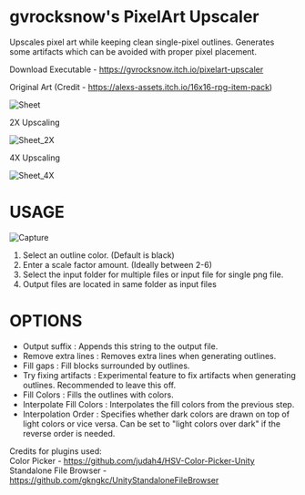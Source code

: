 # gvrocksnow's PixelArt Upscaler
Upscales pixel art while keeping clean single-pixel outlines. Generates some artifacts which can be avoided with proper pixel placement.

Download Executable - https://gvrocksnow.itch.io/pixelart-upscaler

Original Art (Credit - https://alexs-assets.itch.io/16x16-rpg-item-pack)

![Sheet](https://user-images.githubusercontent.com/22365275/68945399-56454f00-07d6-11ea-9bb0-ffc697e3e4d8.png)

2X Upscaling

![Sheet_2X](https://user-images.githubusercontent.com/22365275/68945447-72e18700-07d6-11ea-9001-7d9fe6ded36e.png)

4X Upscaling

![Sheet_4X](https://user-images.githubusercontent.com/22365275/68945477-7bd25880-07d6-11ea-8b37-32b8aff9d145.png)
 

# USAGE
![Capture](https://user-images.githubusercontent.com/22365275/68947245-01f09e00-07db-11ea-9e57-9e7f4d7fa45d.PNG)  

1. Select an outline color. (Default is black)
2. Enter a scale factor amount. (Ideally between 2-6)
3. Select the input folder for multiple files or input file for single png file.
4. Output files are located in same folder as input files

# OPTIONS

- Output suffix : Appends this string to the output file.  
- Remove extra lines : Removes extra lines when generating outlines.  
- Fill gaps : Fill blocks surrounded by outlines.  
- Try fixing artifacts : Experimental feature to fix artifacts when generating outlines. Recommended to leave this off.  
- Fill Colors : Fills the outlines with colors.  
- Interpolate Fill Colors : Interpolates the fill colors from the previous step.  
- Interpolation Order : Specifies whether dark colors are drawn on top of light colors or vice versa. Can be set to "light colors over dark" if the reverse order is needed.


Credits for plugins used:  
Color Picker - https://github.com/judah4/HSV-Color-Picker-Unity    
Standalone File Browser - https://github.com/gkngkc/UnityStandaloneFileBrowser 
